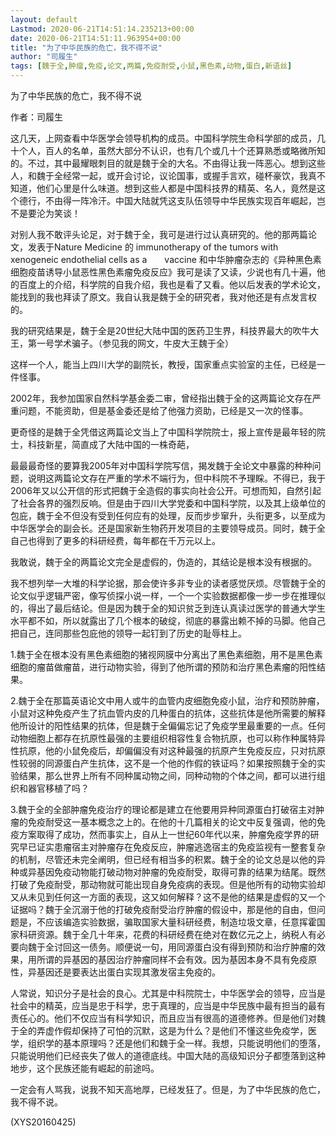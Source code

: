 ```yaml
---
layout: default
Lastmod: 2020-06-21T14:51:14.235213+00:00
date: 2020-06-21T14:51:11.963954+00:00
title: "为了中华民族的危亡，我不得不说"
author: "司履生"
tags: [魏于全,肿瘤,免疫,论文,两篇,免疫耐受,小鼠,黑色素,动物,蛋白,新语丝]
---
```


为了中华民族的危亡，我不得不说

作者：司履生

这几天，上网查看中华医学会领导机构的成员。中国科学院生命科学部的成员，几十个人，百人的名单，虽然大部分不认识，也有几个或几十个还算熟悉或略微所知的。不过，其中最耀眼刺目的就是魏于全的大名。不由得让我一阵恶心。想到这些人，和魏于全经常一起，或开会讨论，议论国事，或握手言欢，碰杯豪饮，我真不知道，他们心里是什么味道。想到这些人都是中国科技界的精英、名人，竟然是这个德行，不由得一阵冷汗。中国大陆就凭这支队伍领导中华民族实现百年崛起，岂不是要沦为笑谈！

对别人我不敢评头论足，对于魏于全，我可是进行过认真研究的。他的那两篇论文，发表于Nature Medicine 的 immunotherapy of the tumors with xenogeneic endothelial cells as a　　vaccine 和中华肿瘤杂志的《异种黑色素细胞疫苗诱导小鼠恶性黑色素瘤免疫反应》我可是读了又读，少说也有几十遍，他的百度上的介绍，科学院的自我介绍，我也是看了又看。他以后发表的学术论文，能找到的我也拜读了原文。我自认我是魏于全的研究者，我对他还是有点发言权的。

我的研究结果是，魏于全是20世纪大陆中国的医药卫生界，科技界最大的吹牛大王，第一号学术骗子。（参见我的网文，牛皮大王魏于全）

这样一个人，能当上四川大学的副院长，教授，国家重点实验室的主任，已经是一件怪事。

2002年，我参加国家自然科学基金委二审，曾经指出魏于全的这两篇论文存在严重问题，不能资助，但是基金委还是给了他强力资助，已经是又一次的怪事。

更奇怪的是魏于全凭借这两篇论文当上了中国科学院院士，报上宣传是最年轻的院士，科技新星，简直成了大陆中国的一株奇葩，

最最最奇怪的要算我2005年对中国科学院写信，揭发魏于全论文中暴露的种种问题，说明这两篇论文存在严重的学术不端行为，但中科院不予理睬。不得已，我于2006年又以公开信的形式把魏于全造假的事实向社会公开。可想而知，自然引起了社会各界的强烈反响。但是由于四川大学党委和中国科学院，以及其上级单位的包庇，魏于全不但没有受到任何应有的处理，反而步步窜升，头衔更多，以至成为中华医学会的副会长。还是国家新生物药开发项目的主要领导成员。同时，魏于全自己也得到了更多的科研经费，每年都在千万元以上。

我敢说，魏于全的两篇论文完全是虚假的，伪造的，其结论是根本没有根据的。

我不想列举一大堆的科学论据，那会使许多非专业的读者感觉厌烦。尽管魏于全的论文似乎逻辑严密，像写侦探小说一样，一个一个实验数据都像一步一步在推理似的，得出了最后结论。但是因为魏于全的知识贫乏到连认真读过医学的普通大学生水平都不如，所以就露出了几个根本的破绽，彻底的暴露出赖不掉的马脚。他自己把自己，连同那些包庇他的领导一起钉到了历史的耻辱柱上。

1.魏于全在根本没有黑色素细胞的猪视网膜中分离出了黑色素细胞，用不是黑色素细胞的瘤苗做瘤苗，进行动物实验，得到了他所谓的预防和治疗黑色素瘤的阳性结果。

2.魏于全在那篇英语论文中用人或牛的血管内皮细胞免疫小鼠，治疗和预防肿瘤，小鼠对这种免疫产生了抗血管内皮的几种蛋白的抗体，这些抗体是他所需要的解释他所设计的阳性结果的抗体，但是魏于全偏偏忘记了免疫学里最重要的一点。任何动物细胞上都存在抗原性最强的主要组织相容性复合物抗原，也可以称作种属特异性抗原，他的小鼠免疫后，却偏偏没有对这种最强的抗原产生免疫反应，只对抗原性较弱的同源蛋白产生抗体，这不是一个他的作假的铁证吗？如果按照魏于全的实验结果，那么世界上所有不同种属动物之间，同种动物的个体之间，都可以进行组织和器官移植了吗？

3.魏于全的全部肿瘤免疫治疗的理论都是建立在他要用异种同源蛋白打破宿主对肿瘤的免疫耐受这一基本概念之上的。在他的十几篇相关的论文中反复强调，他的免疫方案取得了成功，然而事实上，自从上一世纪60年代以来，肿瘤免疫学界的研究早已证实患瘤宿主对肿瘤存在免疫反应，肿瘤逃逸宿主的免疫监视有一整套复杂的机制，尽管还未完全阐明，但已经有相当多的积累。魏于全的论文总是以他的异种或异基因免疫动物能打破动物对肿瘤的免疫耐受，取得可靠的结果为结尾。既然打破了免疫耐受，那动物就可能出现自身免疫病的表现。但是他所有的动物实验却又从未见到任何这一方面的表现，这又如何解释？这不是他的结果是虚假的又一个证据吗？魏于全沉溺于他的打破免疫耐受治疗肿瘤的假设中，那是他的自由，但问题是，不应该编造实验数据，骗取国家大量科研经费，制造垃圾文章，任意挥霍国家科研资源。魏于全几十年来，花费的科研经费在绝对在数亿元之上，纳税人有必要向魏于全讨回这一债务。顺便说一句，用同源蛋白没有得到预防和治疗肿瘤的效果，用所谓的异基因的基因治疗肿瘤同样不会有效。因为基因本身不具有免疫原性，异基因还是要表达出蛋白实现其激发宿主免疫的。

人常说，知识分子是社会的良心。尤其是中科院院士，中华医学会的领导，应当是社会中的精英，应当是忠于科学，忠于真理的，应当是中华民族中最有担当的最有责任心的。他们不仅应当有科学知识，而且应当有很高的道德修养。但是他们对魏于全的弄虚作假却保持了可怕的沉默，这是为什么？是他们不懂这些免疫学，医学，组织学的基本原理吗？还是他们和魏于全一样。我想，只能说明他们的堕落，只能说明他们已经丧失了做人的道德底线。中国大陆的高级知识分子都堕落到这种地步，这个民族还能有崛起的前途吗。

一定会有人骂我，说我不知天高地厚，已经发狂了。但是，为了中华民族的危亡，我不得不说。

(XYS20160425)

